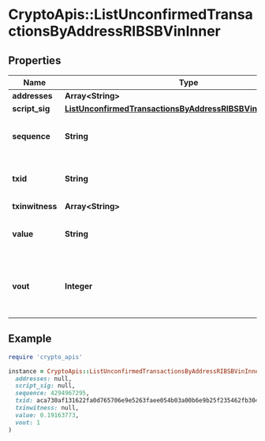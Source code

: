 # CryptoApis::ListUnconfirmedTransactionsByAddressRIBSBVinInner

## Properties

| Name | Type | Description | Notes |
| ---- | ---- | ----------- | ----- |
| **addresses** | **Array&lt;String&gt;** |  |  |
| **script_sig** | [**ListUnconfirmedTransactionsByAddressRIBSBVinInnerScriptSig**](ListUnconfirmedTransactionsByAddressRIBSBVinInnerScriptSig.md) |  |  |
| **sequence** | **String** | Represents the script sequence number. |  |
| **txid** | **String** | Represents the reference transaction identifier. | [optional] |
| **txinwitness** | **Array&lt;String&gt;** |  | [optional] |
| **value** | **String** | Represents the sent/received amount. | [optional] |
| **vout** | **Integer** | Defines the vout of the transaction output, i.e. which output to spend. | [optional] |

## Example

```ruby
require 'crypto_apis'

instance = CryptoApis::ListUnconfirmedTransactionsByAddressRIBSBVinInner.new(
  addresses: null,
  script_sig: null,
  sequence: 4294967295,
  txid: aca730af131622fa0d765706e9e5263faee054b03a00b6e9b25f235462fb3043,
  txinwitness: null,
  value: 0.19163773,
  vout: 1
)
```

